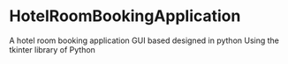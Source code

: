 # HotelRoomBookingApplication
A hotel room booking application GUI based designed in python
Using the tkinter library of Python
